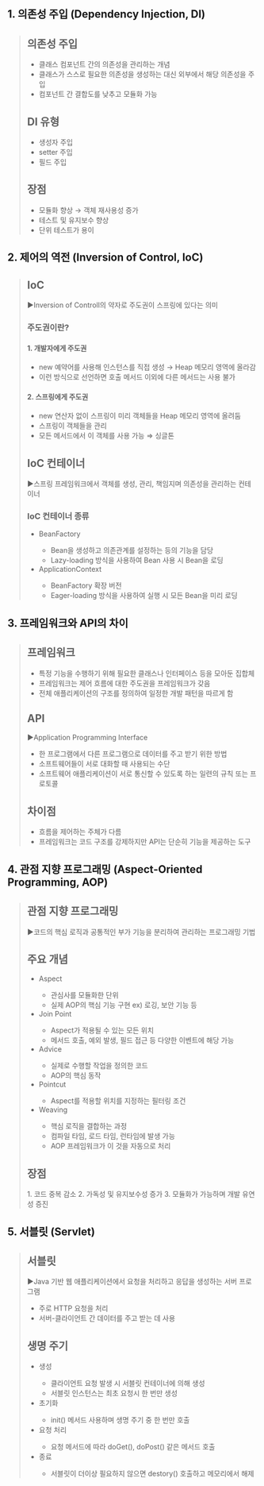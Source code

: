 ## 1. 의존성 주입 (Dependency Injection, DI)

<blockquote>
<h2>의존성 주입</h2>
<ul>
    <li>클래스 컴포넌트 간의 의존성을 관리하는 개념</li>
    <li>클래스가 스스로 필요한 의존성을 생성하는 대신 외부에서 해당 의존성을 주입</li>
    <li>컴포넌트 간 결합도를 낮추고 모듈화 가능</li>
</ul>

<h2>DI 유형</h2>
<ul>
    <li>생성자 주입</li>
    <li>setter 주입</li>
    <li>필드 주입</li>
</ul>

<h2>장점</h2>
<ul>
    <li>모듈화 향상 &rightarrow; 객체 재사용성 증가</li>
    <li>테스트 및 유지보수 향상</li>
    <li>단위 테스트가 용이</li>
</ul>
</blockquote>

## 2. 제어의 역전 (Inversion of Control, IoC)

<blockquote>
<h2>IoC</h2>
▶️Inversion of Controll의 약자로 주도권이 스프링에 있다는 의미
<h3>주도권이란?</h3>
<h4>1. 개발자에게 주도권</h4>
<ul>
    <li>new 예약어를 사용해 인스턴스를 직접 생성 &rightarrow; Heap 메모리 영역에 올라감</li>
    <li>이런 방식으로 선언하면 호출 메서드 이외에 다른 메서드는 사용 불가</li>
</ul>
<h4>2. 스프링에게 주도권</h4>
<ul>
    <li>new 연산자 없이 스프링이 미리 객체들을 Heap 메모리 영역에 올려둠</li>
    <li>스프링이 객체들을 관리</li>
    <li>모든 메서드에서 이 객체를 사용 가능 &Rightarrow; 싱글톤</li>
</ul>

<h2>IoC 컨테이너</h2>
▶️스프링 프레임워크에서 객체를 생성, 관리, 책임지며 의존성을 관리하는 컨테이너
<h3> IoC 컨테이너 종류</h3>
<ul>
    <li>BeanFactory</li>
        <ul>
            <li>Bean을 생성하고 의존관계를 설정하는 등의 기능을 담당</li>
            <li>Lazy-loading 방식을 사용하여 Bean 사용 시 Bean을 로딩</li>
        </ul>
    <li>ApplicationContext</li>
        <ul>
            <li>BeanFactory 확장 버전</li>
            <li>Eager-loading 방식을 사용하여 실행 시 모든 Bean을 미리 로딩</li>
        </ul>
</ul>
</blockquote>

## 3. 프레임워크와 API의 차이
<blockquote>
<h2>프레임워크</h2>
<ul>
    <li>특정 기능을 수행하기 위해 필요한 클래스나 인터페이스 등을 모아둔 집합체</li>
    <li>프레임워크는 제어 흐름에 대한 주도권을 프레임워크가 갖음</li>
    <li>전체 애플리케이션의 구조를 정의하여 일정한 개발 패턴을 따르게 함</li>
</ul>
<h2>API</h2>
▶️Application Programming Interface
<ul>
    <li>한 프로그램에서 다른 프로그램으로 데이터를 주고 받기 위한 방법</li>
    <li>소프트웨어들이 서로 대화할 때 사용되는 수단</li>
    <li>소프트웨어 애플리케이션이 서로 통신할 수 있도록 하는 일련의 규칙 또는 프로토콜</li>
</ul>
<h2>차이점</h2>
<ul>
    <li>흐름을 제어하는 주체가 다름</li>
    <li>프레임워크는 코드 구조를 강제하지만 API는 단순히 기능을 제공하는 도구</li>
</ul>
</blockquote>

## 4. 관점 지향 프로그래밍 (Aspect-Oriented Programming, AOP)
<blockquote>
<h2>관점 지향 프로그래밍</h2>
▶️코드의 핵심 로직과 공통적인 부가 기능을 분리하여 관리하는 프로그래밍 기법
<h2>주요 개념</h2>
<ul>
    <li>Aspect</li>
    <ul>
        <li>관심사를 모듈화한 단위</li>
        <li>실제 AOP의 핵심 기능 구현 ex) 로깅, 보안 기능 등</li>
    </ul>
    <li>Join Point</li>
    <ul>
        <li>Aspect가 적용될 수 있는 모든 위치</li>
        <li>메서드 호출, 예외 발생, 필드 접근 등 다양한 이벤트에 해당 가능</li>  
    </ul>
    <li>Advice</li>
    <ul>
        <li>실제로 수행할 작업을 정의한 코드</li>
        <li>AOP의 핵심 동작</li>
    </ul>
    <li>Pointcut</li>
    <ul>
        <li>Aspect를 적용할 위치를 지정하는 필터링 조건</li>
    </ul>
    <li>Weaving</li>
    <ul>
        <li>핵심 로직을 결합하는 과정</li>
        <li>컴파일 타임, 로드 타임, 런타임에 발생 가능</li>
        <li>AOP 프레임워크가 이 것을 자동으로 처리</li>
    </ul>
</ul>
<h2>장점</h2>
1. 코드 중복 감소
2. 가독성 및 유지보수성 증가
3. 모듈화가 가능하며 개발 유연성 증진

</blockquote>

## 5. 서블릿 (Servlet)

<blockquote>
<h2>서블릿</h2>
▶️Java 기반 웹 애플리케이션에서 요청을 처리하고 응답을 생성하는 서버 프로그램
<ul>
    <li>주로 HTTP 요청을 처리</li>
    <li>서버-클라이언트 간 데이터를 주고 받는 데 사용</li>
</ul>
<h2>생명 주기</h2>
<ul>
    <li>생성</li>
    <ul>
        <li>클라이언트 요청 발생 시 서블릿 컨테이너에 의해 생성</li>
        <li>서블릿 인스턴스는 최초 요청시 한 번만 생성</li>
    </ul>
    <li>초기화</li>
    <ul>  
        <li>init() 메서드 사용하며 생명 주기 중 한 번만 호출</li>
    </ul>
    <li>요청 처리</li>
    <ul>
        <li>요청 메서드에 따라 doGet(), doPost() 같은 메서드 호출</li>
    </ul>
    <li>종료</li>
    <ul>
        <li>서블릿이 더이상 필요하지 않으면 destory() 호출하고 메모리에서 해제</li>
    </ul>
</ul>
</blockquote>
